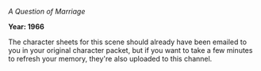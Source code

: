 _A Question of Marriage_

**Year: 1966**

The character sheets for this scene should already have been emailed to you in your original character packet, but if you want to take a few minutes to refresh your memory, they're also uploaded to this channel.
